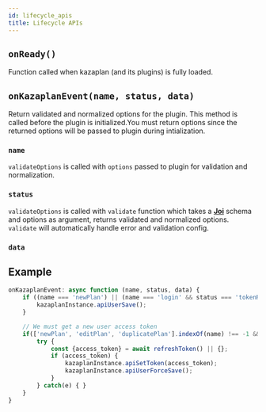 ```yaml
---
id: lifecycle_apis
title: Lifecycle APIs
---
```


## `onReady()`

Function called when kazaplan (and its plugins) is fully loaded.

## `onKazaplanEvent(name, status, data)`

Return validated and normalized options for the plugin. This method is called before the plugin is initialized.You must return options since the returned options will be passed to plugin during intialization.

### `name`

`validateOptions` is called with `options` passed to plugin for validation and normalization.

### `status`

`validateOptions` is called with `validate` function which takes a **[Joi](https://www.npmjs.com/package/@hapi/joi)** schema and options as argument, returns validated and normalized options. `validate` will automatically handle error and validation config.

### `data`


## Example

```js
onKazaplanEvent: async function (name, status, data) {
    if ((name === 'newPlan') || (name === 'login' && status === 'tokenReceived') ) {
        kazaplanInstance.apiUserSave();
    }

    // We must get a new user access token
    if(['newPlan', 'editPlan', 'duplicatePlan'].indexOf(name) !== -1 && status === 'unauthorized') {
        try {
            const {access_token} = await refreshToken() || {};
            if (access_token) {
                kazaplanInstance.apiSetToken(access_token);
                kazaplanInstance.apiUserForceSave();
            }
        } catch(e) { }
    }
}
```
